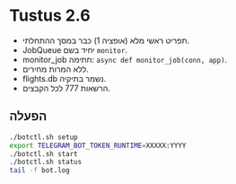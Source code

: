 # Tustus 2.6

- תפריט ראשי מלא (אופציה 1) כבר במסך ההתחלתי.
- JobQueue יחיד בשם `monitor`.
- monitor_job חתימה: `async def monitor_job(conn, app)`.
- ללא המרות מחירים.
- flights.db נשמר בתיקיה.
- הרשאות 777 לכל הקבצים.

## הפעלה
```bash
./botctl.sh setup
export TELEGRAM_BOT_TOKEN_RUNTIME=XXXXX:YYYY
./botctl.sh start
./botctl.sh status
tail -f bot.log
```
